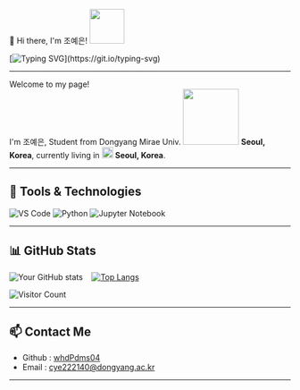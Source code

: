 👋 Hi there, I'm 조예은! <img src ="https://github.com/images/mona-whisper.gif" width="62" height="62"/>

[![Typing SVG](https://readme-typing-svg.herokuapp.com?font=Fira+Code&weight=600&size=24&duration=3000&pause=1000&color=0040FF&width=435&lines=Hi%2C+I'm+조예은!;Welcome+to+my+profile!)](https://git.io/typing-svg)

---

<p>Welcome to my page! </br> I'm 조예은, Student from Dongyang Mirae Univ. <img src="https://user-images.githubusercontent.com/70050528/189471018-8842fb25-8d8f-4d4a-8d63-40d57adf352c.png" width="100"/> <b>Seoul, Korea</b>, currently living in <img src="https://user-images.githubusercontent.com/70050528/189471349-b61089ef-38fa-4c0a-acd5-776f094f0809.png" width="20"/> <b>Seoul, Korea</b>. </p>

---

## 🔧 Tools & Technologies
![VS Code](https://img.shields.io/badge/VSCode-Preferred-lightblue?style=for-the-badge&logo=visual-studio-code)
![Python](https://img.shields.io/badge/Python-Expert-blue?style=for-the-badge&logo=python)
![Jupyter Notebook](https://img.shields.io/badge/Jupyter_Notebook-Intermediate-orange?style=for-the-badge&logo=jupyter)

---

## 📊 GitHub Stats
![Your GitHub stats](https://github-readme-stats.vercel.app/api?username=whdPdms04&show_icons=true&theme=radical) &nbsp;&nbsp;&nbsp;[![Top Langs](https://github-readme-stats.vercel.app/api/top-langs/?username=whdPdms04&layout=compact&theme=radical)](https://github.com/anuraghazra/github-readme-stats)

<!-- [![GitHub Contributions Chart](https://github-contributions-chart.vercel.app/api?username=EunSeong-Jo)](https://github.com/sallar/github-contributions-chart) -->

![Visitor Count](https://komarev.com/ghpvc/?username=whdPdms04&style=flat-square&color=blue)

---

## 📫 Contact Me
- Github : [whdPdms04](https://github.com/whdPdms04/)
- Email : [cye222140@dongyang.ac.kr	](cye222140@dongyang.ac.kr)  

---
